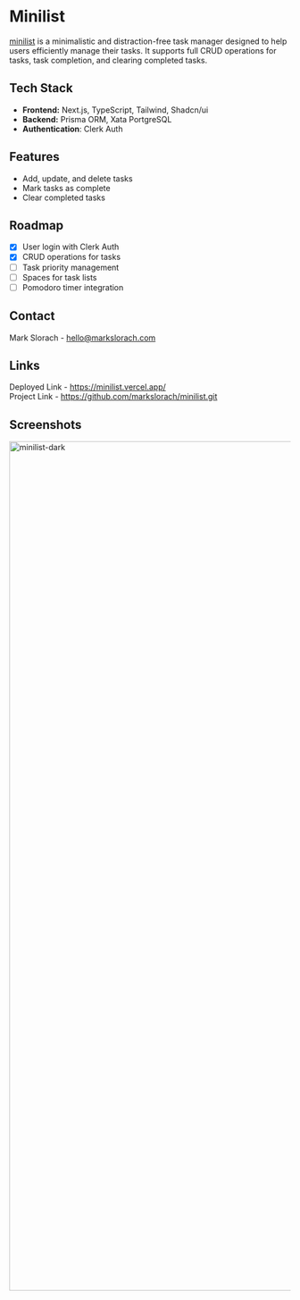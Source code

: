 # Minilist
[minilist](https://minilist.vercel.app/) is a minimalistic and distraction-free task manager designed to help users efficiently manage their tasks. It supports full CRUD operations for tasks, task completion, and clearing completed tasks.

## Tech Stack
- **Frontend:** Next.js, TypeScript, Tailwind, Shadcn/ui
- **Backend:** Prisma ORM, Xata PortgreSQL
- **Authentication**: Clerk Auth

## Features
* Add, update, and delete tasks
* Mark tasks as complete
* Clear completed tasks

## Roadmap
- [x] User login with Clerk Auth
- [x] CRUD operations for tasks
- [ ] Task priority management
- [ ] Spaces for task lists
- [ ] Pomodoro timer integration

## Contact
Mark Slorach - hello@markslorach.com

## Links
Deployed Link - https://minilist.vercel.app/ \
Project Link - https://github.com/markslorach/minilist.git

## Screenshots

<img width="1521" alt="minilist-dark" src="https://github.com/markslorach/minilist/assets/15185553/e6dd1882-3447-44e0-aab3-a8dfdec04d71">
